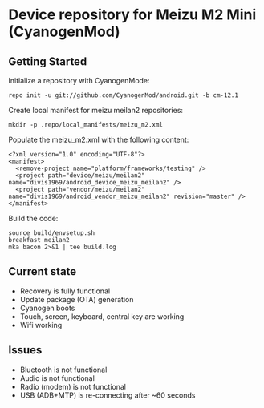 Device repository for Meizu M2 Mini (CyanogenMod)
===========================

Getting Started
---------------

Initialize a repository with CyanogenMode:

    repo init -u git://github.com/CyanogenMod/android.git -b cm-12.1

Create local manifest for meizu meilan2 repositories:

    mkdir -p .repo/local_manifests/meizu_m2.xml

Populate the meizu_m2.xml with the following content:

    <?xml version="1.0" encoding="UTF-8"?>
    <manifest>
      <remove-project name="platform/frameworks/testing" />
      <project path="device/meizu/meilan2" name="divis1969/android_device_meizu_meilan2" />
      <project path="vendor/meizu/meilan2" name="divis1969/android_vendor_meizu_meilan2" revision="master" />
    </manifest>

Build the code:

    source build/envsetup.sh
    breakfast meilan2
    mka bacon 2>&1 | tee build.log

Current state
-------------

- Recovery is fully functional
- Update package (OTA) generation
- Cyanogen boots
- Touch, screen, keyboard, central key are working
- Wifi working

Issues
-------------
- Bluetooth is not functional
- Audio is not functional
- Radio (modem) is not functional
- USB (ADB+MTP) is re-connecting after ~60 seconds

